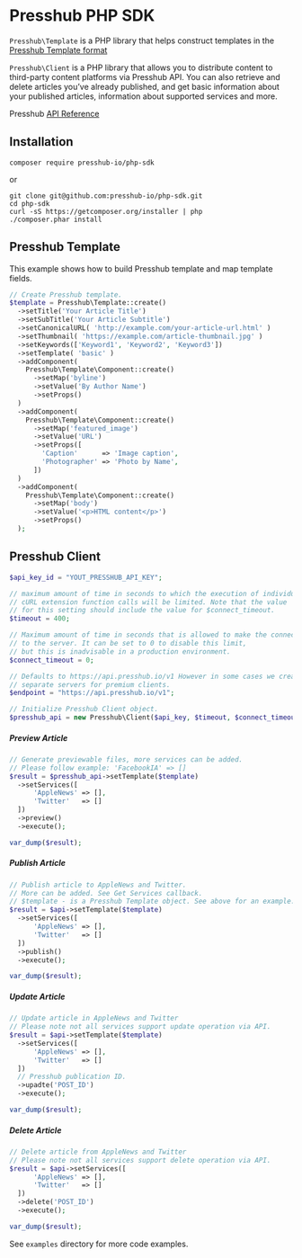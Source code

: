 # Presshub PHP SDK

`Presshub\Template` is a PHP library that helps construct templates in the [Presshub Template format](https://www.presshub.io/docs/v1/templates)

`Presshub\Client` is a PHP library that allows you to distribute content to third-party content platforms via Presshub API. You can also retrieve and delete articles you’ve already published, and get basic information about your published articles, information about supported services and more.

Presshub [API Reference](https://www.presshub.io/docs/)

## Installation

```shell
composer require presshub-io/php-sdk
```

or

```shell
git clone git@github.com:presshub-io/php-sdk.git
cd php-sdk
curl -sS https://getcomposer.org/installer | php
./composer.phar install
```

## Presshub Template
This example shows how to build Presshub template and map template fields.

```php
// Create Presshub template.
$template = Presshub\Template::create()
  ->setTitle('Your Article Title')
  ->setSubTitle('Your Article Subtitle')
  ->setCanonicalURL( 'http://example.com/your-article-url.html' )
  ->setThumbnail( 'https://example.com/article-thumbnail.jpg' )
  ->setKeywords(['Keyword1', 'Keyword2', 'Keyword3'])
  ->setTemplate( 'basic' )
  ->addComponent(
    Presshub\Template\Component::create()
      ->setMap('byline')
      ->setValue('By Author Name')
      ->setProps()
  )
  ->addComponent(
    Presshub\Template\Component::create()
      ->setMap('featured_image')
      ->setValue('URL')
      ->setProps([
        'Caption'      => 'Image caption',
        'Photographer' => 'Photo by Name',
      ])
  )
  ->addComponent(
    Presshub\Template\Component::create()
      ->setMap('body')
      ->setValue('<p>HTML content</p>')
      ->setProps()
  );

```

## Presshub Client

```php
$api_key_id = "YOUT_PRESSHUB_API_KEY";

// maximum amount of time in seconds to which the execution of individual
// cURL extension function calls will be limited. Note that the value 
// for this setting should include the value for $connect_timeout.
$timeout = 400;

// Maximum amount of time in seconds that is allowed to make the connection 
// to the server. It can be set to 0 to disable this limit, 
// but this is inadvisable in a production environment.
$connect_timeout = 0;

// Defaults to https://api.presshub.io/v1 However in some cases we create
// separate servers for premium clients.
$endpoint = "https://api.presshub.io/v1";

// Initialize Presshub Client object.
$presshub_api = new Presshub\Client($api_key, $timeout, $connect_timeout, $endpoint);
```

##### Preview Article

```php
// Generate previewable files, more services can be added.
// Please follow example: 'FacebookIA' => []
$result = $presshub_api->setTemplate($template)
  ->setServices([
      'AppleNews' => [],
      'Twitter'   => []
  ])
  ->preview()
  ->execute();

var_dump($result);
```

##### Publish Article

```php
// Publish article to AppleNews and Twitter.
// More can be added. See Get Services callback.
// $template - is a Presshub Template object. See above for an example.
$result = $api->setTemplate($template)
  ->setServices([
      'AppleNews' => [],
      'Twitter'   => []
  ])
  ->publish()
  ->execute();

var_dump($result);
```

##### Update Article

```php
// Update article in AppleNews and Twitter
// Please note not all services support update operation via API.
$result = $api->setTemplate($template)
  ->setServices([
      'AppleNews' => [],
      'Twitter'   => []
  ])
  // Presshub publication ID.
  ->upadte('POST_ID')
  ->execute();

var_dump($result);
```

##### Delete Article

```php
// Delete article from AppleNews and Twitter
// Please note not all services support delete operation via API.
$result = $api->setServices([
      'AppleNews' => [],
      'Twitter'   => []
  ])
  ->delete('POST_ID')
  ->execute();

var_dump($result);
```

See `examples` directory for more code examples.